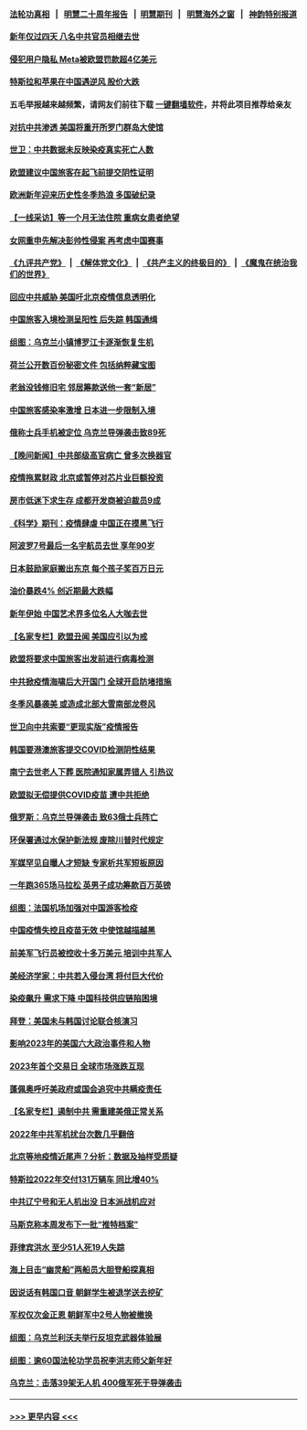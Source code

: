 #### [法轮功真相](https://github.com/gfw-breaker/truth/blob/master/README.md?t=0) &nbsp;&nbsp;|&nbsp;&nbsp; [明慧二十周年报告](https://github.com/gfw-breaker/mh-reports/blob/master/README.md?t=0) &nbsp;&nbsp;|&nbsp;&nbsp;[明慧期刊](https://github.com/gfw-breaker/mh-qikan) &nbsp;&nbsp;|&nbsp;&nbsp; [明慧海外之窗](https://github.com/gfw-breaker/mh-news/blob/master/README.md?t=0) &nbsp;&nbsp;|&nbsp;&nbsp; [神韵特别报道](https://github.com/gfw-breaker/mh-news/blob/master/shenyun.md?t=0)
#### [新年仅过四天 八名中共官员相继去世](../pages/nsc418/n13899537.md?t=01050943) 
#### [侵犯用户隐私 Meta被欧盟罚款超4亿美元](../pages/nsc418/n13899482.md?t=01050943) 
#### [特斯拉和苹果在中国遇逆风 股价大跌](../pages/nsc418/n13899554.md?t=01050943) 
#### 五毛举报越来越频繁，请网友们前往下载 [一键翻墙软件](https://github.com/gfw-breaker/ssr-accounts)，并将此项目推荐给亲友
#### [对抗中共渗透 美国将重开所罗门群岛大使馆](../pages/nsc418/n13899530.md?t=01050943) 
#### [世卫：中共数据未反映染疫真实死亡人数](../pages/nsc418/n13899528.md?t=01050943) 
#### [欧盟建议中国旅客在起飞前提交阴性证明](../pages/nsc418/n13899536.md?t=01050943) 
#### [欧洲新年迎来历史性冬季热浪 多国破纪录](../pages/nsc418/n13899475.md?t=01050943) 
#### [【一线采访】等一个月无法住院 重病女患者绝望](../pages/nsc418/n13899201.md?t=01050943) 
#### [女网重申先解决彭帅性侵案 再考虑中国赛事](../pages/nsc418/n13899515.md?t=01050943) 
#### [《九评共产党》](https://github.com/begood0513/9ping.md/blob/master/README.md) &nbsp;|&nbsp; [《解体党文化》](../../../../jtdwh.md/blob/master/README.md)  &nbsp;|&nbsp; [《共产主义的终极目的》](../../../../gczydzjmd.md/blob/master/README.md) &nbsp;|&nbsp; [《魔鬼在统治我们的世界》](../../../../mgztzwmdsj.md/blob/master/README.md) 
#### [回应中共威胁 美国吁北京疫情信息透明化](../pages/nsc418/n13899425.md?t=01050943) 
#### [中国旅客入境检测呈阳性 后失踪 韩国通缉](../pages/nsc418/n13899451.md?t=01050943) 
#### [组图：乌克兰小镇博罗江卡逐渐恢复生机](../pages/nsc418/n13899260.md?t=01050943) 
#### [荷兰公开数百份秘密文件 包括纳粹藏宝图](../pages/nsc418/n13899459.md?t=01050943) 
#### [老翁没钱修旧宅 邻居筹款送他一套“新居”](../pages/nsc418/n13898992.md?t=01050943) 
#### [中国旅客感染率激增 日本进一步限制入境](../pages/nsc418/n13899347.md?t=01050943) 
#### [俄称士兵手机被定位 乌克兰导弹袭击致89死](../pages/nsc418/n13899280.md?t=01050943) 
#### [【晚间新闻】中共部级高官病亡 曾多次换器官](../pages/nsc418/n13899167.md?t=01050943) 
#### [疫情拖累财政 北京或暂停对芯片业巨额投资](../pages/nsc418/n13899160.md?t=01050943) 
#### [房市低迷下求生存 成都开发商被迫裁员9成](../pages/nsc418/n13899124.md?t=01050943) 
#### [《科学》期刊：疫情肆虐 中国正在摸黑飞行](../pages/nsc418/n13898984.md?t=01050943) 
#### [阿波罗7号最后一名宇航员去世 享年90岁](../pages/nsc418/n13898942.md?t=01050943) 
#### [日本鼓励家庭搬出东京 每个孩子奖百万日元](../pages/nsc418/n13898854.md?t=01050943) 
#### [油价暴跌4% 创近期最大跌幅](../pages/nsc418/n13898795.md?t=01050943) 
#### [新年伊始 中国艺术界多位名人大咖去世](../pages/nsc418/n13898766.md?t=01050943) 
#### [【名家专栏】欧盟丑闻 美国应引以为戒](../pages/nsc418/n13897992.md?t=01050943) 
#### [欧盟将要求中国旅客出发前进行病毒检测](../pages/nsc418/n13898750.md?t=01050943) 
#### [中共掀疫情海啸后大开国门 全球开启防堵措施](../pages/nsc418/n13898793.md?t=01050943) 
#### [冬季风暴袭美 或造成北部大雪南部龙卷风](../pages/nsc418/n13898719.md?t=01050943) 
#### [世卫向中共索要“更现实版”疫情报告](../pages/nsc418/n13898742.md?t=01050943) 
#### [韩国要港澳旅客提交COVID检测阴性结果](../pages/nsc418/n13898725.md?t=01050943) 
#### [南宁去世老人下葬 医院通知家属弄错人 引热议](../pages/nsc418/n13898521.md?t=01050943) 
#### [欧盟拟无偿提供COVID疫苗 遭中共拒绝](../pages/nsc418/n13898686.md?t=01050943) 
#### [俄罗斯：乌克兰导弹袭击 致63俄士兵阵亡](../pages/nsc418/n13898621.md?t=01050943) 
#### [环保署通过水保护新法规 废除川普时代规定](../pages/nsc418/n13898683.md?t=01050943) 
#### [军媒罕见自曝人才短缺 专家析共军短板原因](../pages/nsc418/n13897827.md?t=01050943) 
#### [一年跑365场马拉松 英男子成功筹款百万英镑](../pages/nsc418/n13898346.md?t=01050943) 
#### [组图：法国机场加强对中国游客检疫](../pages/nsc418/n13898492.md?t=01050943) 
#### [中国疫情失控且疫苗无效 中使馆越描越黑](../pages/nsc418/n13898473.md?t=01050943) 
#### [前美军飞行员被控收十多万美元 培训中共军人](../pages/nsc418/n13898448.md?t=01050943) 
#### [美经济学家：中共若入侵台湾 将付巨大代价](../pages/nsc418/n13898368.md?t=01050943) 
#### [染疫飙升 需求下降 中国科技供应链陷困境](../pages/nsc418/n13898224.md?t=01050943) 
#### [拜登：美国未与韩国讨论联合核演习](../pages/nsc418/n13898227.md?t=01050943) 
#### [影响2023年的美国六大政治事件和人物](../pages/nsc418/n13898118.md?t=01050943) 
#### [2023年首个交易日 全球市场涨跌互现](../pages/nsc418/n13898161.md?t=01050943) 
#### [蓬佩奥呼吁美政府或国会追究中共瞒疫责任](../pages/nsc418/n13898149.md?t=01050943) 
#### [【名家专栏】遏制中共 需重建美俄正常关系](../pages/nsc418/n13897979.md?t=01050943) 
#### [2022年中共军机扰台次数几乎翻倍](../pages/nsc418/n13898123.md?t=01050943) 
#### [北京等地疫情近尾声？分析：数据及抽样受质疑](../pages/nsc418/n13897825.md?t=01050943) 
#### [特斯拉2022年交付131万辆车 同比增40%](../pages/nsc418/n13898085.md?t=01050943) 
#### [中共辽宁号和无人机出没 日本派战机应对](../pages/nsc418/n13897989.md?t=01050943) 
#### [马斯克称本周发布下一批“推特档案”](../pages/nsc418/n13897844.md?t=01050943) 
#### [菲律宾洪水 至少51人死19人失踪](../pages/nsc418/n13898053.md?t=01050943) 
#### [海上目击“幽灵船”两船员大胆登船探真相](../pages/nsc418/n13897718.md?t=01050943) 
#### [因说话有韩国口音 朝鲜学生被退学送去挖矿](../pages/nsc418/n13897982.md?t=01050943) 
#### [军权仅次金正恩 朝鲜军中2号人物被撤换](../pages/nsc418/n13898030.md?t=01050943) 
#### [组图：乌克兰利沃夫举行反坦克武器体验展](../pages/nsc418/n13895417.md?t=01050943) 
#### [组图：逾60国法轮功学员祝李洪志师父新年好](../pages/nsc418/n13890484.md?t=01050943) 
#### [乌克兰：击落39架无人机 400俄军死于导弹袭击](../pages/nsc418/n13897857.md?t=01050943) 

----
#### [ >>> 更早内容 <<< ](../indexes/nsc418-earlier.md)
